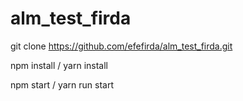 # alm_test_firda

git clone https://github.com/efefirda/alm_test_firda.git

npm install / yarn install

npm start / yarn run start


